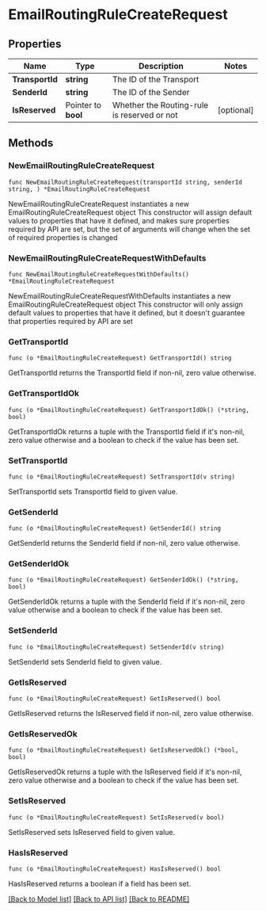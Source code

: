 # EmailRoutingRuleCreateRequest

## Properties

Name | Type | Description | Notes
------------ | ------------- | ------------- | -------------
**TransportId** | **string** | The ID of the Transport | 
**SenderId** | **string** | The ID of the Sender | 
**IsReserved** | Pointer to **bool** | Whether the Routing-rule is reserved or not | [optional] 

## Methods

### NewEmailRoutingRuleCreateRequest

`func NewEmailRoutingRuleCreateRequest(transportId string, senderId string, ) *EmailRoutingRuleCreateRequest`

NewEmailRoutingRuleCreateRequest instantiates a new EmailRoutingRuleCreateRequest object
This constructor will assign default values to properties that have it defined,
and makes sure properties required by API are set, but the set of arguments
will change when the set of required properties is changed

### NewEmailRoutingRuleCreateRequestWithDefaults

`func NewEmailRoutingRuleCreateRequestWithDefaults() *EmailRoutingRuleCreateRequest`

NewEmailRoutingRuleCreateRequestWithDefaults instantiates a new EmailRoutingRuleCreateRequest object
This constructor will only assign default values to properties that have it defined,
but it doesn't guarantee that properties required by API are set

### GetTransportId

`func (o *EmailRoutingRuleCreateRequest) GetTransportId() string`

GetTransportId returns the TransportId field if non-nil, zero value otherwise.

### GetTransportIdOk

`func (o *EmailRoutingRuleCreateRequest) GetTransportIdOk() (*string, bool)`

GetTransportIdOk returns a tuple with the TransportId field if it's non-nil, zero value otherwise
and a boolean to check if the value has been set.

### SetTransportId

`func (o *EmailRoutingRuleCreateRequest) SetTransportId(v string)`

SetTransportId sets TransportId field to given value.


### GetSenderId

`func (o *EmailRoutingRuleCreateRequest) GetSenderId() string`

GetSenderId returns the SenderId field if non-nil, zero value otherwise.

### GetSenderIdOk

`func (o *EmailRoutingRuleCreateRequest) GetSenderIdOk() (*string, bool)`

GetSenderIdOk returns a tuple with the SenderId field if it's non-nil, zero value otherwise
and a boolean to check if the value has been set.

### SetSenderId

`func (o *EmailRoutingRuleCreateRequest) SetSenderId(v string)`

SetSenderId sets SenderId field to given value.


### GetIsReserved

`func (o *EmailRoutingRuleCreateRequest) GetIsReserved() bool`

GetIsReserved returns the IsReserved field if non-nil, zero value otherwise.

### GetIsReservedOk

`func (o *EmailRoutingRuleCreateRequest) GetIsReservedOk() (*bool, bool)`

GetIsReservedOk returns a tuple with the IsReserved field if it's non-nil, zero value otherwise
and a boolean to check if the value has been set.

### SetIsReserved

`func (o *EmailRoutingRuleCreateRequest) SetIsReserved(v bool)`

SetIsReserved sets IsReserved field to given value.

### HasIsReserved

`func (o *EmailRoutingRuleCreateRequest) HasIsReserved() bool`

HasIsReserved returns a boolean if a field has been set.


[[Back to Model list]](../README.md#documentation-for-models) [[Back to API list]](../README.md#documentation-for-api-endpoints) [[Back to README]](../README.md)


